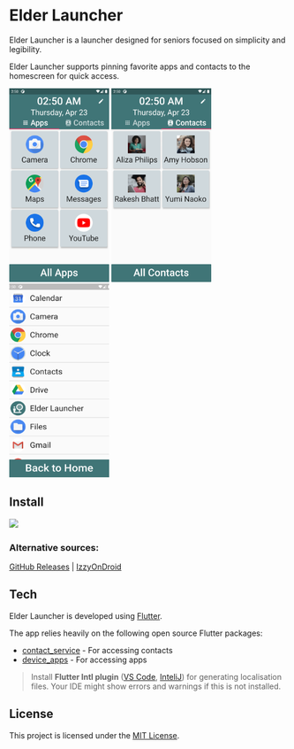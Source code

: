 # Elder Launcher

Elder Launcher is a launcher designed for seniors focused on simplicity and legibility.

Elder Launcher supports pinning favorite apps and contacts to the homescreen for quick access.

<span>
<img src="fastlane/metadata/android/en-US/images/screen1-v1-apps.png" height="350" alt="Homescreen with favourite apps">
<img src="fastlane/metadata/android/en-US/images/screen2-v1-contacts.png" height="350" alt="Homescreen with favourite contacts">
<img src="fastlane/metadata/android/en-US/images/screen3-v1-app-drawer.png" height="350" alt="App Drawer">
</span>

## Install

<a href="https://play.google.com/store/apps/details?id=xyz.arjunsinh.elderlauncher"><img src="https://play.google.com/intl/en_us/badges/static/images/badges/en_badge_web_generic.png" height="70"></a>

### Alternative sources:

[GitHub Releases](https://github.com/itsarjunsinh/elder_launcher/releases) | [IzzyOnDroid](https://apt.izzysoft.de/fdroid/index/apk/xyz.arjunsinh.elderlauncher)

## Tech

Elder Launcher is developed using [Flutter](flutter.dev).

The app relies heavily on the following open source Flutter packages:

* [contact_service](https://pub.dev/packages/contacts_service) - For accessing contacts
* [device_apps](https://pub.dev/packages/device_apps) - For accessing apps

> Install __Flutter Intl plugin__ ([VS Code](https://marketplace.visualstudio.com/items?itemName=localizely.flutter-intl), [InteliJ](https://plugins.jetbrains.com/plugin/13666-flutter-intl)) for generating localisation files. Your IDE might show errors and warnings if this is not installed.

## License

This project is licensed under the [MIT License](LICENSE.md). 
